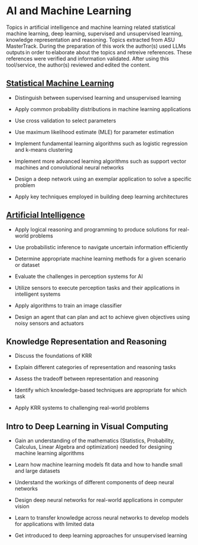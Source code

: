 # AI and Machine Learning

 Topics in artificial intelligence and machine learning related statistical machine learning, deep learning, supervised and unsupervised learning, knowledge representation and reasoning. Topics extracted from ASU MasterTrack.
 During the preparation of this work the author(s) used LLMs outputs in order to elaborate about the topics and retreive references. These references were verified and information validated. After using this tool/service, the author(s) reviewed and edited the content.

## [Statistical Machine Learning](https://github.com/d-t-n/statistical-machine-learning.git)
- Distinguish between supervised learning and unsupervised learning

- Apply common probability distributions in machine learning applications

- Use cross validation to select parameters

- Use maximum likelihood estimate (MLE) for parameter estimation

- Implement fundamental learning algorithms such as logistic regression and k-means clustering

- Implement more advanced learning algorithms such as support vector machines and convolutional neural networks

- Design a deep network using an exemplar application to solve a specific problem

- Apply key techniques employed in building deep learning architectures

## [Artificial Intelligence](https://github.com/d-t-n/artificial-intelligence.git)
- Apply logical reasoning and programming to produce solutions for real-world problems

- Use probabilistic inference to navigate uncertain information efficiently

- Determine appropriate machine learning methods for a given scenario or dataset

- Evaluate the challenges in perception systems for AI

- Utilize sensors to execute perception tasks and their applications in intelligent systems

- Apply algorithms to train an image classifier

- Design an agent that can plan and act to achieve given objectives using noisy sensors and actuators

## Knowledge Representation and Reasoning
- Discuss the foundations of KRR

- Explain different categories of representation and reasoning tasks

- Assess the tradeoff between representation and reasoning

- Identify which knowledge-based techniques are appropriate for which task

- Apply KRR systems to challenging real-world problems

## Intro to Deep Learning in Visual Computing
- Gain an understanding of the mathematics (Statistics, Probability, Calculus, Linear Algebra and optimization) needed for designing machine learning algorithms

- Learn how machine learning models fit data and how to handle small and large datasets

- Understand the workings of different components of deep neural networks

- Design deep neural networks for real-world applications in computer vision

- Learn to transfer knowledge across neural networks to develop models for applications with limited data

- Get introduced to deep learning approaches for unsupervised learning
